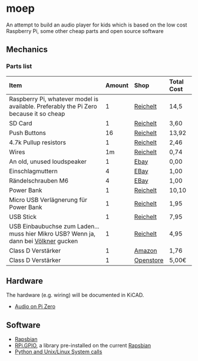 # moep
An attempt to build an audio player for kids which is based on the low cost Raspberry Pi, some other cheap parts and open source software

## Mechanics
### Parts list
| Item                                                                            |    Amount     | Shop      |   Total  Cost        |
|:------------- |:------------- |:-----|:-----|
| Raspberry Pi, whatever model is available. Preferably the Pi Zero because it so cheap | 1       |  [Reichelt](https://www.reichelt.de/RASP-PI-ZERO/3/index.html?&ACTION=3&LA=446&ARTICLE=162609&artnr=RASP+PI+ZERO&SEARCH=pi+zero)          | 14,5              |
| SD Card                                                                               | 1       |[Reichelt](https://www.reichelt.de/SD-Karten-Micro-/INTENSO-3413460/3/index.html?&ACTION=3&LA=2&ARTICLE=126586&GROUPID=4802&artnr=INTENSO+3413460)        | 3,60     |
| Push Buttons                                                                       | 16       |[Reichelt](https://www.reichelt.de/Drucktaster-Druckschalter/MS-131-RT/3/index.html?&ACTION=3&LA=2&ARTICLE=13136&GROUPID=3277&artnr=MS+131+RT)        | 13,92     |
| 4.7k Pullup resistors                                                              | 1       |[Reichelt](https://www.reichelt.de/1W-5-1-0-k-Ohm-820-k-Ohm/1W-10K/3/index.html?&ACTION=3&LA=2&ARTICLE=1779&GROUPID=6515&artnr=1W+10K)        | 2,46     |
| Wires                                                                                 | 1m      |[Reichelt](https://www.reichelt.de/LITZE-RT/3/index.html?&ACTION=3&LA=446&ARTICLE=10297&artnr=LITZE+RT&SEARCH=draht)        |      0,74  |
| An old, unused loudspeaker                                                            | 1       | [Ebay](http://www.ebay.de/sch/i.html?_from=R40&_sacat=0&LH_ItemCondition=3000&_mPrRngCbx=1&_udlo=0&_udhi=15&_nkw=lautsprecher&_sop=15)       |  0,00      |
| Einschlagmuttern                                                                      | 4       | [EBay](http://www.ebay.de/itm/Einschlagmuttern-galvanisch-verzinkt-Stahl-Muttern-NEUWARE-/251439664889?var=&hash=item3a8af8cef9:m:mzBa8pigo2u4r0Q1wfwKzlw)        |  1,00      |
|Rändelschrauben M6 | 4 | [EBay](http://www.ebay.de/itm/12-St-Kunststoff-Randelschrauben-schwarz-20-mm-Durchm-M-6-x-12-mm-/231766594580?hash=item35f65d9414:g:LE0AAOxymHRRwfX~) | 1,00 |
|Power Bank | 1 | [Reichelt](https://www.reichelt.de/LITZE-RT/3/index.html?&ACTION=3&LA=446&ARTICLE=10297&artnr=LITZE+RT&SEARCH=draht) | 10,10 |
|Micro USB Verlägnerung für Power Bank | 1 | [Reichelt](https://www.reichelt.de/DELOCK-83567/3/index.html?&ACTION=3&LA=446&ARTICLE=154180&artnr=DELOCK+83567&SEARCH=micro+usb+verl%E4ngerung) | 1,95 | 
|USB Stick | 1 | [Reichelt](https://www.reichelt.de/USB-Sticks/INTENSO-3521482/3/index.html?&ACTION=3&LA=2&ARTICLE=126579&GROUPID=4798&artnr=INTENSO+3521482&SEARCH=USB+STICK) | 7,95 | 
|USB Einbaubuchse zum Laden... muss hier Mikro USB? Wenn ja, dann bei [Völkner](https://www.google.com/search?q=micro+usb+einbaubuchse&num=50&client=ubuntu&hs=G6R&channel=fs&tbm=isch&tbo=u&source=univ&sa=X&ved=0ahUKEwiT57b13LrJAhUBRg8KHVidBUAQsAQIQQ&biw=1600&bih=783#imgrc=41ZuH-PlmpT1OM%3A) gucken | 1 | [Reichelt](https://www.reichelt.de/?ARTICLE=63200&PROVID=2788&wt_mc=amc141526782519998&gclid=CjwKEAiAp_WyBRD37bGB_ZO9qAYSJAA72Ikgr4U6eCZOYUHfec36b8NABRVWskuhGlsWBaMMMufpfRoC8IXw_wcB) | 4,95 |
|Class D Verstärker | 1 | [Amazon](http://www.amazon.de/PAM8403-Audio-Digital-Verst%C3%A4rker-Amplifier/dp/B00N1TT4WC ) | 1,76 |
|Class D Verstärker | 1 | [Openstore](https://store.open-electronics.org/index.php?_route_=PAM8403POT) | 5,00€ |
## Hardware
The hardware (e.g. wiring) will be documented in KiCAD.
- [Audio on Pi Zero](https://hackaday.com/2015/12/05/swapping-gpio-pins-on-the-pi-zero-for-audio/)

## Software
- [Rapsbian](https://www.raspberrypi.org/downloads/raspbian/)
- [RPi.GPIO](http://makezine.com/projects/tutorial-raspberry-pi-gpio-pins-and-python/), a library pre-installed on the current [Rapsbian](https://www.raspberrypi.org/downloads/raspbian/)
- [Python and Unix/Linux System calls](http://www.cyberciti.biz/faq/python-execute-unix-linux-command-examples/)

